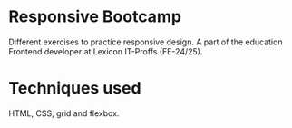 # Responsive Bootcamp
Different exercises to practice responsive design. A part of the education Frontend developer at Lexicon IT-Proffs (FE-24/25).

# Techniques used
HTML, CSS, grid and flexbox.
